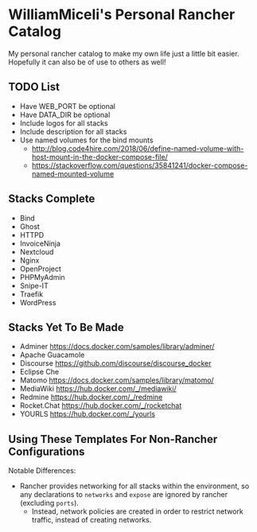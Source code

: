 # WilliamMiceli's Personal Rancher Catalog

My personal rancher catalog to make my own life just a little bit easier.
Hopefully it can also be of use to others as well!

## TODO List

* Have WEB_PORT be optional
* Have DATA_DIR be optional
* Include logos for all stacks
* Include description for all stacks
* Use named volumes for the bind mounts
  * <http://blog.code4hire.com/2018/06/define-named-volume-with-host-mount-in-the-docker-compose-file/>
  * <https://stackoverflow.com/questions/35841241/docker-compose-named-mounted-volume>

## Stacks Complete

* Bind
* Ghost
* HTTPD
* InvoiceNinja
* Nextcloud
* Nginx
* OpenProject
* PHPMyAdmin
* Snipe-IT
* Traefik
* WordPress

## Stacks Yet To Be Made

* Adminer <https://docs.docker.com/samples/library/adminer/>
* Apache Guacamole
* Discourse <https://github.com/discourse/discourse_docker>
* Eclipse Che
* Matomo <https://docs.docker.com/samples/library/matomo/>
* MediaWiki <https://hub.docker.com/_/mediawiki/>
* Redmine <https://hub.docker.com/_/redmine>
* Rocket.Chat <https://hub.docker.com/_/rocketchat>
* YOURLS <https://hub.docker.com/_/yourls>

## Using These Templates For Non-Rancher Configurations

Notable Differences:
* Rancher provides networking for all stacks within the environment, so any declarations to `networks` and `expose` are ignored by rancher (excluding `ports`).
  * Instead, network policies are created in order to restrict network traffic, instead of creating networks.